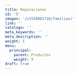 ```yaml
---
title: Reparaciones
id: '5'
imagen: '/v1530801710/familias/'
link: ''
catalogo: ''
meta_keywords: ''
meta_description: ''
weight: 5
menu:
  principal:
    parent: Productos
    weight: 9
draft: true
---
```

